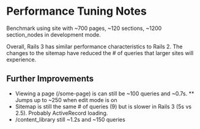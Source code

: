 # Performance Tuning Notes

Benchmark using site with ~700 pages, ~120 sections, ~1200 section_nodes in development mode.

Overall, Rails 3 has similar performance characteristics to Rails 2. The changes to the sitemap have reduced the # of queries that larger sites will experience.

## Further Improvements

* Viewing a page (/some-page) is can still be ~100 queries and ~0.7s.
** Jumps up to ~250 when edit mode is on
* Sitemap is still the same # of queries (9) but is slower in Rails 3 (5s vs 2.5). Probably ActiveRecord loading.
* /content_library still ~1.2s and ~150 queries
